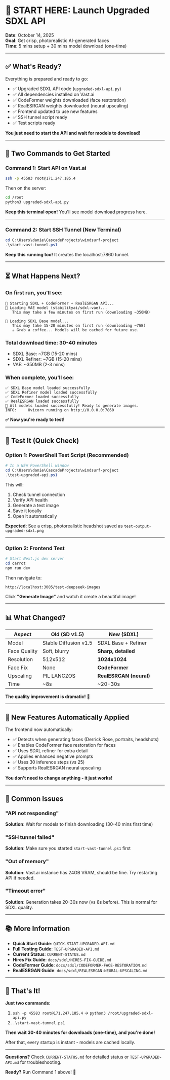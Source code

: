 # 🚀 START HERE: Launch Upgraded SDXL API

**Date**: October 14, 2025  
**Goal**: Get crisp, photorealistic AI-generated faces  
**Time**: 5 mins setup + 30 mins model download (one-time)

---

## ✅ What's Ready?

Everything is prepared and ready to go:
- ✅ Upgraded SDXL API code (`upgraded-sdxl-api.py`)
- ✅ All dependencies installed on Vast.ai
- ✅ CodeFormer weights downloaded (face restoration)
- ✅ RealESRGAN weights downloaded (neural upscaling)
- ✅ Frontend updated to use new features
- ✅ SSH tunnel script ready
- ✅ Test scripts ready

**You just need to start the API and wait for models to download!**

---

## 🎯 Two Commands to Get Started

### Command 1: Start API on Vast.ai
```bash
ssh -p 45583 root@171.247.185.4
```

Then on the server:
```bash
cd /root
python3 upgraded-sdxl-api.py
```

**Keep this terminal open!** You'll see model download progress here.

---

### Command 2: Start SSH Tunnel (New Terminal)
```powershell
cd C:\Users\danie\CascadeProjects\windsurf-project
.\start-vast-tunnel.ps1
```

**Keep this running too!** It creates the localhost:7860 tunnel.

---

## ⏳ What Happens Next?

### On first run, you'll see:
```
🚀 Starting SDXL + CodeFormer + RealESRGAN API...
🚀 Loading VAE model (stabilityai/sdxl-vae)...
   This may take a few minutes on first run (downloading ~350MB)
   
🚀 Loading SDXL Base model...
   This may take 15-20 minutes on first run (downloading ~7GB)
   ☕ Grab a coffee... Models will be cached for future use.
```

### Total download time: 30-40 minutes
- SDXL Base: ~7GB (15-20 mins)
- SDXL Refiner: ~7GB (15-20 mins)
- VAE: ~350MB (2-3 mins)

### When complete, you'll see:
```
✅ SDXL Base model loaded successfully
✅ SDXL Refiner model loaded successfully
✅ CodeFormer loaded successfully
✅ RealESRGAN loaded successfully
🎉 All models loaded successfully! Ready to generate images.
INFO:     Uvicorn running on http://0.0.0.0:7860
```

**✅ Now you're ready to test!**

---

## 🧪 Test It (Quick Check)

### Option 1: PowerShell Test Script (Recommended)
```powershell
# In a NEW PowerShell window
cd C:\Users\danie\CascadeProjects\windsurf-project
.\test-upgraded-api.ps1
```

This will:
1. Check tunnel connection
2. Verify API health
3. Generate a test image
4. Save it locally
5. Open it automatically

**Expected**: See a crisp, photorealistic headshot saved as `test-output-upgraded-sdxl.png`

---

### Option 2: Frontend Test
```powershell
# Start Next.js dev server
cd carrot
npm run dev
```

Then navigate to:
```
http://localhost:3005/test-deepseek-images
```

Click **"Generate Image"** and watch it create a beautiful image!

---

## 📊 What Changed?

| Aspect | Old (SD v1.5) | New (SDXL) |
|--------|---------------|------------|
| Model | Stable Diffusion v1.5 | SDXL Base + Refiner |
| Face Quality | Soft, blurry | **Sharp, detailed** |
| Resolution | 512x512 | **1024x1024** |
| Face Fix | None | **CodeFormer** |
| Upscaling | PIL LANCZOS | **RealESRGAN (neural)** |
| Time | ~8s | ~20-30s |

**The quality improvement is dramatic!** 🎉

---

## 🎨 New Features Automatically Applied

The frontend now automatically:
- ✅ Detects when generating faces (Derrick Rose, portraits, headshots)
- ✅ Enables CodeFormer face restoration for faces
- ✅ Uses SDXL refiner for extra detail
- ✅ Applies enhanced negative prompts
- ✅ Uses 30 inference steps (vs 25)
- ✅ Supports RealESRGAN neural upscaling

**You don't need to change anything - it just works!**

---

## 🐛 Common Issues

### "API not responding"
**Solution**: Wait for models to finish downloading (30-40 mins first time)

### "SSH tunnel failed"
**Solution**: Make sure you started `start-vast-tunnel.ps1` first

### "Out of memory"
**Solution**: Vast.ai instance has 24GB VRAM, should be fine. Try restarting API if needed.

### "Timeout error"
**Solution**: Generation takes 20-30s now (vs 8s before). This is normal for SDXL quality.

---

## 📚 More Information

- **Quick Start Guide**: `QUICK-START-UPGRADED-API.md`
- **Full Testing Guide**: `TEST-UPGRADED-API.md`
- **Current Status**: `CURRENT-STATUS.md`
- **Hires Fix Guide**: `docs/sdxl/HIRES-FIX-GUIDE.md`
- **CodeFormer Guide**: `docs/sdxl/CODEFORMER-FACE-RESTORATION.md`
- **RealESRGAN Guide**: `docs/sdxl/REALESRGAN-NEURAL-UPSCALING.md`

---

## 🎉 That's It!

**Just two commands:**
1. `ssh -p 45583 root@171.247.185.4` → `python3 /root/upgraded-sdxl-api.py`
2. `.\start-vast-tunnel.ps1`

**Then wait 30-40 minutes for downloads (one-time), and you're done!**

After that, every startup is instant - models are cached locally.

---

**Questions?** Check `CURRENT-STATUS.md` for detailed status or `TEST-UPGRADED-API.md` for troubleshooting.

**Ready?** Run Command 1 above! 🚀

